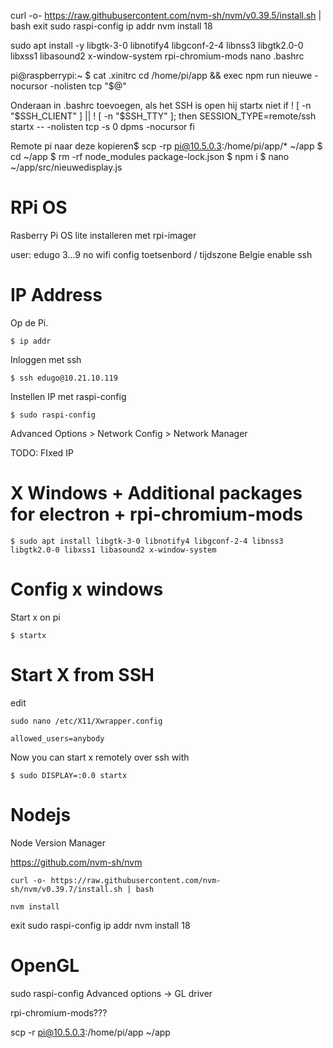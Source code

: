 curl -o- https://raw.githubusercontent.com/nvm-sh/nvm/v0.39.5/install.sh | bash
exit
sudo raspi-config
ip addr
nvm install 18

sudo apt install -y libgtk-3-0 libnotify4 libgconf-2-4 libnss3 libgtk2.0-0 libxss1 libasound2 x-window-system rpi-chromium-mods
nano .bashrc

pi@raspberrypi:~ $ cat .xinitrc
cd /home/pi/app && exec npm run nieuwe -nocursor -nolisten tcp "$@"

Onderaan in .bashrc toevoegen, als het SSH is open hij startx niet
if ! [ -n "$SSH_CLIENT" ] || ! [ -n "$SSH_TTY" ]; then
SESSION_TYPE=remote/ssh
startx -- -nolisten tcp -s 0 dpms -nocursor
fi

Remote pi naar deze kopieren$ scp -rp pi@10.5.0.3:/home/pi/app/\* ~/app
$ cd ~/app
$ rm -rf node_modules package-lock.json
$ npm i
$ nano ~/app/src/nieuwedisplay.js

# RPi OS

Rasberry Pi OS lite installeren met rpi-imager

user: edugo 3...9
no wifi config
toetsenbord / tijdszone Belgie
enable ssh

# IP Address

Op de Pi.

```
$ ip addr
```

Inloggen met ssh

```
$ ssh edugo@10.21.10.119

```

Instellen IP met raspi-config

```
$ sudo raspi-config
```

Advanced Options > Network Config > Network Manager

TODO: FIxed IP

# X Windows + Additional packages for electron + rpi-chromium-mods

```
$ sudo apt install libgtk-3-0 libnotify4 libgconf-2-4 libnss3 libgtk2.0-0 libxss1 libasound2 x-window-system
```

# Config x windows

Start x on pi

```
$ startx

```

# Start X from SSH

edit

```
sudo nano /etc/X11/Xwrapper.config
```

```
allowed_users=anybody

```

Now you can start x remotely over ssh with

```
$ sudo DISPLAY=:0.0 startx
```

# Nodejs

Node Version Manager

https://github.com/nvm-sh/nvm

```
curl -o- https://raw.githubusercontent.com/nvm-sh/nvm/v0.39.7/install.sh | bash
```

```
nvm install
```

exit
sudo raspi-config
ip addr
nvm install 18

# OpenGL

sudo raspi-config
Advanced options -> GL driver

rpi-chromium-mods???

scp -r pi@10.5.0.3:/home/pi/app ~/app
